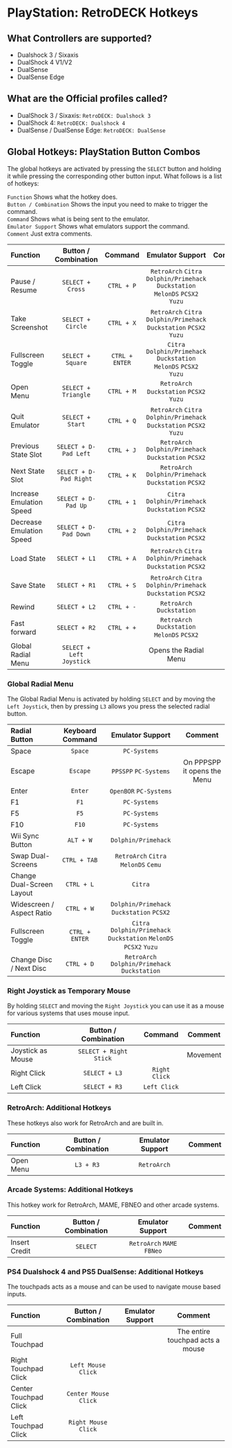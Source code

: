 # PlayStation: RetroDECK Hotkeys

## What Controllers are supported?

- Dualshock 3 / Sixaxis
- DualShock 4 V1/V2
- DualSense
- DualSense Edge

## What are the Official profiles called?

- DualShock 3 / Sixaxis: `RetroDECK: Dualshock 3`
- DualShock 4: `RetroDECK: Dualshock 4`
- DualSense / DualSense Edge: `RetroDECK: DualSense`

## Global Hotkeys: PlayStation Button Combos

The global hotkeys are activated by pressing the `SELECT`  button and holding it while pressing the corresponding other button input.
What follows is a list of hotkeys:

`Function` Shows what the hotkey does. <br>
`Button / Combination` Shows the input you need to make to trigger the command. <br>
`Command` Shows what is being sent to the emulator. <br>
`Emulator Support` Shows what emulators support the command. <br>
`Comment` Just extra comments. <br>


| Function                 | Button / Combination|  Command      | Emulator Support     |    Comment |
| :---                    | :---:               | :---:                 |       :---:          |  :---:     |
| Pause / Resume          |   `SELECT + Cross`          |   `CTRL + P`          | `RetroArch` `Citra` `Dolphin/Primehack` `Duckstation` `MelonDS` `PCSX2`  `Yuzu`             |            |
| Take Screenshot         |   `SELECT + Circle`          |   `CTRL + X`          | `RetroArch` `Citra` `Dolphin/Primehack` `Duckstation` `PCSX2`   `Yuzu`           |            |
| Fullscreen Toggle      |   `SELECT + Square`          |   `CTRL + ENTER`      | `Citra` `Dolphin/Primehack` `Duckstation` `MelonDS` `PCSX2`  `Yuzu`             |            |
| Open Menu               |  `SELECT + Triangle`         |   `CTRL + M`          | `RetroArch` `Duckstation` `PCSX2`  `Yuzu`                        |
| Quit Emulator           |  `SELECT + Start`       |   `CTRL + Q`          |`RetroArch` `Citra` `Dolphin/Primehack` `Duckstation` `PCSX2`   `Yuzu`                                   |            | |
| Previous State Slot     |  `SELECT + D-Pad Left`  |   `CTRL + J`          | `RetroArch` `Dolphin/Primehack` `Duckstation` `PCSX2`|                    |            |
| Next State Slot         |  `SELECT + D-Pad Right` |   `CTRL + K`          | `RetroArch` `Dolphin/Primehack` `Duckstation` `PCSX2`|
| Increase Emulation Speed     |  `SELECT + D-Pad Up`  |   `CTRL + 1`          | `Citra` `Dolphin/Primehack` `Duckstation` `PCSX2`|                    |            |
| Decrease Emulation Speed         |  `SELECT + D-Pad Down` |   `CTRL + 2`          | `Citra` `Dolphin/Primehack` `Duckstation` `PCSX2`|                       |            |
| Load State              |  `SELECT + L1`          |   `CTRL + A`          | `RetroArch` `Citra` `Dolphin/Primehack` `Duckstation` `PCSX2`                          |            |
| Save State              |  `SELECT + R1`          |   `CTRL + S`          | `RetroArch` `Citra` `Dolphin/Primehack` `Duckstation` `PCSX2`                        |            |
| Rewind                  |  `SELECT + L2`          |   `CTRL + -`          | `RetroArch` `Duckstation`                     |            |
| Fast forward            |  `SELECT + R2`          |   `CTRL + +`          |  `RetroArch` `Duckstation` `MelonDS` `PCSX2`                                  |            |
| Global Radial Menu      |  `SELECT + Left Joystick`     |         |       Opens the Radial Menu      |

### Global Radial Menu

The Global Radial Menu is activated by holding `SELECT` and by moving the `Left Joystick`, then by pressing `L3` allows you press the selected radial button.

Radial Button |	Keyboard Command|  Emulator Support     |    Comment |
| :---                    | :---:               | :---:                 |       :---:          |
| Space          |   `Space`          |   `PC-Systems`  |   |
| Escape          |   `Escape`          |  `PPSSPP` `PC-Systems`  |  On PPPSPP it opens the Menu |
| Enter          |   `Enter`          |  `OpenBOR` `PC-Systems`  |   |
| F1          |   `F1`          |  `PC-Systems`  |   |
| F5          |   `F5`          |  `PC-Systems`  |   |
| F10          |   `F10`          |  `PC-Systems`  |   |
| Wii Sync Button          |   `ALT + W`          |  `Dolphin/Primehack`  |   |
| Swap Dual-Screens          |   `CTRL + TAB`          |  `RetroArch` `Citra` `MelonDS` `Cemu`|   |
| Change Dual-Screen Layout          |   `CTRL + L`          |  `Citra` |   |
| Widescreen / Aspect Ratio        |   `CTRL + W`          |  `Dolphin/Primehack` `Duckstation` `PCSX2`	 |   |
| Fullscreen Toggle      |   `CTRL + ENTER`          |  `Citra` `Dolphin/Primehack` `Duckstation` `MelonDS` `PCSX2`  `Yuzu`          |        |
| Change Disc / Next Disc        |   `CTRL + D`          |  `RetroArch` `Dolphin/Primehack` `Duckstation`|   |


### Right Joystick as Temporary Mouse

By holding `SELECT` and moving the `Right Joystick` you can use it as a mouse for various systems that uses mouse input.

| Function                 | Button / Combination| Command      | Comment     |
| :---                    | :---:               | :---:                 |       :---:          |
| Joystick as Mouse        |  `SELECT + Right Stick`           |            |   Movement  |
| Right Click        |  `SELECT + L3`          |   `Right Click`               |     |
| Left Click        |  `SELECT + R3`           |   `Left Click`            |     |

### RetroArch: Additional Hotkeys

These hotkeys also work for RetroArch and are built in.

| Function                 | Button / Combination     | Emulator Support     |    Comment |
| :---                    | :---:                    |       :---:          |  :---:     |
| Open Menu               |  `L3 + R3`               |      `RetroArch`     |            |

### Arcade Systems: Additional Hotkeys

This hotkey work for RetroArch, MAME, FBNEO and other arcade systems.

| Function                 | Button / Combination     | Emulator Support     |    Comment |
| :---                    | :---:                    |       :---:          |  :---:     |
| Insert Credit           |  `SELECT`                |     `RetroArch`  `MAME` `FBNeo`     |            |

### PS4 Dualshock 4 and PS5 DualSense: Additional Hotkeys

The touchpads acts as a mouse and can be used to navigate mouse based inputs.

| Function                 | Button / Combination     | Emulator Support     |    Comment |
| :---                    | :---:                    |       :---:          |  :---:     |
| Full Touchpad          |             |      |         The entire touchpad acts a mouse   |
| Right Touchpad Click         |  `Left Mouse Click`                |      |         |
| Center Touchpad Click         |  `Center Mouse Click`                |      |         |
| Left Touchpad Click         |  `Right Mouse Click`                |      |         |
